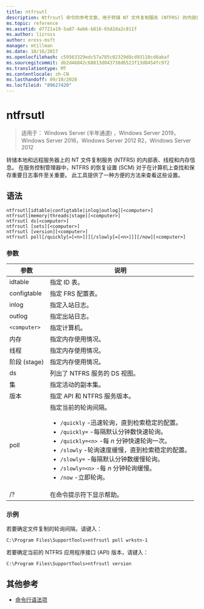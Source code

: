 ```yaml
---
title: ntfrsutl
description: Ntfrsutl 命令的参考文章，用于转储 NT 文件复制服务 (NTFRS) 的内部表、线程和内存信息。
ms.topic: reference
ms.assetid: d7721a19-5a87-4ab6-b816-65d2da2c811f
ms.author: lizross
author: eross-msft
manager: mtillman
ms.date: 10/16/2017
ms.openlocfilehash: c59563329edc57a785c02329d8cd93110cd8abaf
ms.sourcegitcommit: db2d46842c68813d043738d6523f13d8454fc972
ms.translationtype: MT
ms.contentlocale: zh-CN
ms.lasthandoff: 09/10/2020
ms.locfileid: "89627420"
---
```

# <a name="ntfrsutl"></a>ntfrsutl

> 适用于： Windows Server (半年通道) ，Windows Server 2019，Windows Server 2016，Windows Server 2012 R2，Windows Server 2012

转储本地和远程服务器上的 NT 文件复制服务 (NTFRS) 的内部表、线程和内存信息。 在服务控制管理器中，NTFRS 的恢复设置 (SCM) 对于在计算机上查找和保存重要日志事件至关重要。 此工具提供了一种方便的方法来查看这些设置。

## <a name="syntax"></a>语法

```
ntfrsutl[idtable|configtable|inlog|outlog][<computer>]
ntfrsutl[memory|threads|stage][<computer>]
ntfrsutl ds[<computer>]
ntfrsutl [sets][<computer>]
ntfrsutl [version][<computer>]
ntfrsutl poll[/quickly[=[<n>]]][/slowly[=[<n>]]][/now][<computer>]
```

### <a name="parameters"></a>参数

| 参数 | 说明 |
| --------- | ----------- |
| idtable | 指定 ID 表。 |
| configtable | 指定 FRS 配置表。 |
| inlog | 指定入站日志。 |
| outlog | 指定出站日志。 |
| `<computer>` | 指定计算机。 |
| 内存 | 指定内存使用情况。 |
| 线程 | 指定内存使用情况。 |
| 阶段 (stage) | 指定内存使用情况。 |
| ds | 列出了 NTFRS 服务的 DS 视图。 |
| 集 | 指定活动的副本集。 |
| 版本 | 指定 API 和 NTFRS 服务版本。 |
| poll | 指定当前的轮询间隔。<ul><li>`/quickly` -迅速轮询，直到检索稳定的配置。</li><li>`/quickly=` -每隔默认分钟数快速轮询。</li><li>`/quickly=<n>` -每 *n* 分钟快速轮询一次。</li><li>`/slowly` -轮询速度缓慢，直到检索稳定的配置。</li><li>`/slowly=` -每隔默认分钟数缓慢轮询。</li><li>`/slowly=<n>` -每 *n* 分钟轮询缓慢。</li><li>`/now` -立即轮询。</li></ul>|
| /? | 在命令提示符下显示帮助。 |

### <a name="examples"></a>示例

若要确定文件复制的轮询间隔，请键入：

```
C:\Program Files\SupportTools>ntfrsutl poll wrkstn-1
```

若要确定当前的 NTFRS 应用程序接口 (API) 版本，请键入：

```
C:\Program Files\SupportTools>ntfrsutl version
```

## <a name="additional-references"></a>其他参考

- [命令行语法项](command-line-syntax-key.md)
